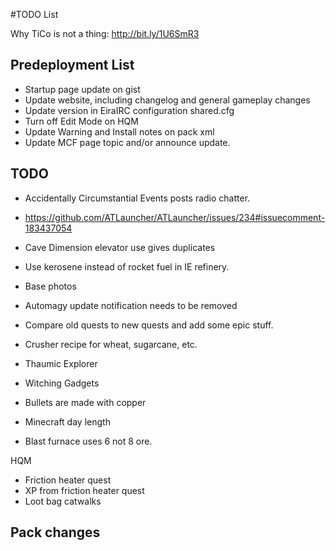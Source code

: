 ﻿#TODO List

Why TiCo is not a thing: http://bit.ly/1U6SmR3

## Predeployment List
- Startup page update on gist
- Update website, including changelog and general gameplay changes
- Update version in EiraIRC configuration shared.cfg
- Turn off Edit Mode on HQM
- Update Warning and Install notes on pack xml
- Update MCF page topic and/or announce update.

## TODO

- Accidentally Circumstantial Events posts radio chatter.
- https://github.com/ATLauncher/ATLauncher/issues/234#issuecomment-183437054
- Cave Dimension elevator use gives duplicates
- Use kerosene instead of rocket fuel in IE refinery.
- Base photos

- Automagy update notification needs to be removed
- Compare old quests to new quests and add some epic stuff.
- Crusher recipe for wheat, sugarcane, etc.
- Thaumic Explorer
- Witching Gadgets
- Bullets are made with copper
- Minecraft day length
- Blast furnace uses 6 not 8 ore.

HQM
- Friction heater quest
- XP from friction heater quest
 - Loot bag catwalks
 
## Pack changes
